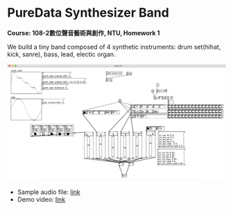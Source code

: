 # PureData Synthesizer Band


**Course: 108-2數位聲音藝術與創作, NTU, Homework 1**

We build a tiny band composed of 4 synthetic instruments: drum set(hihat, kick, sanre), bass, lead, electic organ.

![](data/screen_shot.png)
* Sample audio file: [link](data/demo.wav)
* Demo video: [link](data/demo.mov)
